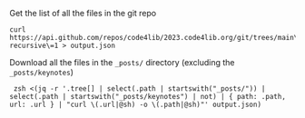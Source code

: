 Get the list of all the files in the git repo
```
curl https://api.github.com/repos/code4lib/2023.code4lib.org/git/trees/main\?recursive\=1 > output.json
```

Download all the files in the `_posts/` directory (excluding the `_posts/keynotes`)
```
 zsh <(jq -r '.tree[] | select(.path | startswith("_posts/")) | select(.path | startswith("_posts/keynotes") | not) | { path: .path, url: .url } | "curl \(.url|@sh) -o \(.path|@sh)"' output.json)
```